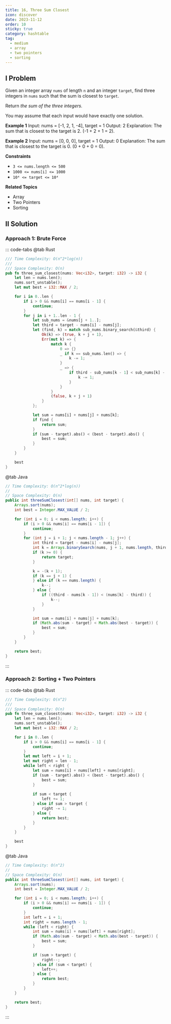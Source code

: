 ```yaml
---
title: 16, Three Sum Closest
icon: discover
date: 2023-11-12
order: 10
sticky: true
category: hashtable
tag: 
  - medium
  - array
  - two pointers
  - sorting
---
```


## I Problem
Given an integer array `nums` of length `n` and an integer `target`, find three integers in `nums` such that the sum is closest to `target`.

Return *the sum of the three integers.*

You may assume that each input would have exactly one solution.

**Example 1**
Input: nums = [-1, 2, 1, -4], target = 1
Output: 2
Explanation: The sum that is closest to the target is 2. (-1 + 2 + 1 = 2).

**Example 2**
Input: nums = [0, 0, 0], target = 1
Output: 0
Explanation: The sum that is closest to the target is 0. (0 + 0 + 0 = 0).

**Constraints**
- `3 <= nums.length <= 500`
- `1000 <= nums[i] <= 1000`
- `10⁴ <= target <= 10⁴`

**Related Topics**
- Array
- Two Pointers
- Sorting

## II Solution
### Approach 1: Brute Force
::: code-tabs
@tab Rust
```rust
/// Time Complexity: O(n^2*log(n))
///
/// Space Complexity: O(n)
pub fn three_sum_closest(nums: Vec<i32>, target: i32) -> i32 {
    let len = nums.len();
    nums.sort_unstable();
    let mut best = i32::MAX / 2;

    for i in 0..len {
        if i > 0 && nums[i] == nums[i - 1] {
            continue;
        }
        for j in i + 1..len - 1 {
            let sub_nums = &nums[j + 1..];
            let third = target - nums[i] - nums[j];
            let (find, k) = match sub_nums.binary_search(&third) {
                Ok(k) => (true, k + j + 1),
                Err(mut k) => {
                    match k {
                        0 => {}
                        _ if k == sub_nums.len() => {
                            k -= 1;
                        }
                        _ => {
                            if third - sub_nums[k - 1] < sub_nums[k] - third {
                                k -= 1;
                            }
                        }
                    }
                    (false, k + j + 1)
                }
            };

            let sum = nums[i] + nums[j] + nums[k];
            if find {
                return sum;
            }
            if (sum - target).abs() < (best - target).abs() {
                best = sum;
            }
        }
    }

    best
}
```

@tab Java
```java
// Time Complexity: O(n^2*log(n))
//
// Space Complexity: O(n)
public int threeSumClosest(int[] nums, int target) {
    Arrays.sort(nums);
    int best = Integer.MAX_VALUE / 2;

    for (int i = 0; i < nums.length; i++) {
        if (i > 0 && nums[i] == nums[i - 1]) {
            continue;
        }
        for (int j = i + 1; j < nums.length - 1; j++) {
            int third = target - nums[i] - nums[j];
            int k = Arrays.binarySearch(nums, j + 1, nums.length, third);
            if (k >= 0) {
                return target;
            }

            k = -(k + 1);
            if (k == j + 1) {
            } else if (k == nums.length) {
                k--;
            } else {
                if ((third - nums[k - 1]) < (nums[k] - third)) {
                    k--;
                }
            }

            int sum = nums[i] + nums[j] + nums[k];
            if (Math.abs(sum - target) < Math.abs(best - target)) {
                best = sum;
            }
        }
    }

    return best;
}
```
:::

### Approach 2: Sorting + Two Pointers
::: code-tabs
@tab Rust
```rust
/// Time Complexity: O(n^2)
///
/// Space Complexity: O(n)
pub fn three_sum_closest(nums: Vec<i32>, target: i32) -> i32 {
    let len = nums.len();
    nums.sort_unstable();
    let mut best = i32::MAX / 2;

    for i in 0..len {
        if i > 0 && nums[i] == nums[i - 1] {
            continue;
        }
        let mut left = i + 1;
        let mut right = len - 1;
        while left < right {
            let sum = nums[i] + nums[left] + nums[right];
            if (sum - target).abs() < (best - target).abs() {
                best = sum;
            }
            
            if sum < target {
                left += 1;
            } else if sum > target {
                right -= 1;
            } else {
                return best;
            }
        }
    }

    best
}
```

@tab Java
```java
// Time Complexity: O(n^2)
//
// Space Complexity: O(n)
public int threeSumClosest(int[] nums, int target) {
    Arrays.sort(nums);
    int best = Integer.MAX_VALUE / 2;

    for (int i = 0; i < nums.length; i++) {
        if (i > 0 && nums[i] == nums[i - 1]) {
            continue;
        }
        int left = i + 1;
        int right = nums.length - 1;
        while (left < right) {
            int sum = nums[i] + nums[left] + nums[right];
            if (Math.abs(sum - target) < Math.abs(best - target)) {
                best = sum;
            }

            if (sum > target) {
                right--;
            } else if (sum < target) {
                left++;
            } else {
                return best;
            }
        }
    }

    return best;
}
```
:::